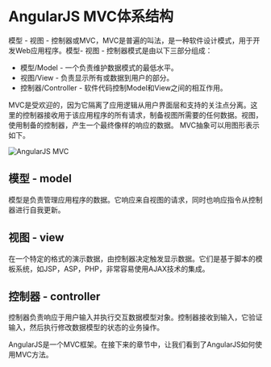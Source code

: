 # AngularJS MVC体系结构

模型 - 视图 - 控制器或MVC，MVC是普遍的叫法，是一种软件设计模式，用于开发Web应用程序。模型- 视图 - 控制器模式是由以下三部分组成：

- 模型/Model - 一个负责维护数据模式的最低水平。
- 视图/View - 负责显示所有或数据到用户的部分。
- 控制器/Controller - 软件代码控制Model和View之间的相互作用。

MVC是受欢迎的，因为它隔离了应用逻辑从用户界面层和支持的关注点分离。这里的控制器接收用于该应用程序的所有请求，制备视图所需要的任何数据。视图，使用制备的控制器，产生一个最终像样的响应的数据。 MVC抽象可以用图形表示如下。

![AngularJS MVC](https://www.yiibai.com/uploads/allimg/141102/120Z93Z3-0.jpg)

## 模型 - model

模型是负责管理应用程序的数据。它响应来自视图的请求，同时也响应指令从控制器进行自我更新。

## 视图 - view

在一个特定的格式的演示数据，由控制器决定触发显示数据。它们是基于脚本的模板系统，如JSP，ASP，PHP，非常容易使用AJAX技术的集成。

## 控制器 - controller

控制器负责响应于用户输入并执行交互数据模型对象。控制器接收到输入，它验证输入，然后执行修改数据模型的状态的业务操作。

AngularJS是一个MVC框架。在接下来的章节中，让我们看到了AngularJS如何使用MVC方法。